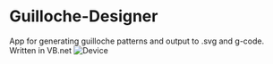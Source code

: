 Guilloche-Designer
==================

App for generating guilloche patterns and output to .svg and g-code. Written in VB.net
![Device](https://static.squarespace.com/static/53e987f6e4b0d0cbfa09d8b4/53eae825e4b03a000ffb1516/53eae9bfe4b0bb2e484088ef/1407904210858/Screen2.png?format=1000w)
